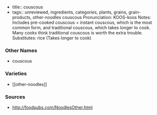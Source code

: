 - title:: couscous
- tags:: unreviewed, ingredients, categories, plants, grains, grain-products, other-noodles
couscous Pronunciation: KOOS-koos Notes: Includes pre-cooked couscous = instant couscous, which is the most common form, and traditional couscous, which takes longer to cook. Many cooks think traditional couscous is worth the extra trouble. Substitutes: rice (Takes longer to cook)

### Other Names

* couscous

### Varieties

* [[other-noodles]]

### Sources
* http://foodsubs.com/NoodlesOther.html
